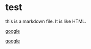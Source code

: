# test

this is a markdown file.
It is like HTML.

<a href="http://google.com">google</a>

[google](http://google.com)
